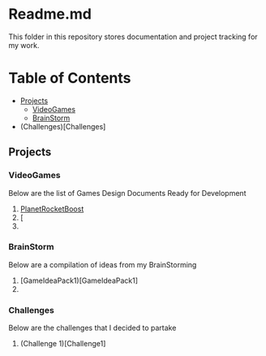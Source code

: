 # Readme.md
This folder in this repository stores documentation and project tracking for my work.

# Table of Contents
- [Projects](#Projects)
	- [VideoGames](#VideoGames)
    - [BrainStorm](#BrainStorm)
- (Challenges)[Challenges]
    
## Projects

### VideoGames
Below are the list of Games Design Documents Ready for Development
1. [PlanetRocketBoost](/docs/projects/videogames/1.PlanetRocketBoost.md) 
2. [
3.

### BrainStorm
Below are a compilation of ideas from my BrainStorming
1. [GameIdeaPack1)[GameIdeaPack1]
2. 


### Challenges
Below are the challenges that I decided to partake
1. (Challenge 1)[Challenge1]



